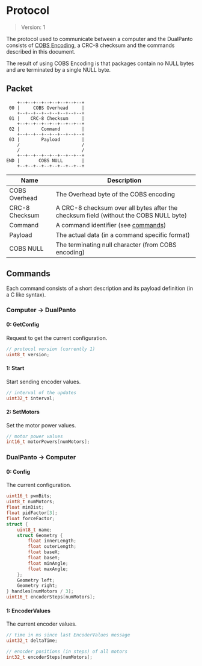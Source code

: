 # Protocol
> Version: 1

The protocol used to communicate between a computer and the DualPanto consists of [COBS Encoding](https://en.wikipedia.org/wiki/Consistent_Overhead_Byte_Stuffing), a CRC-8 checksum and the commands described in this document.

The result of using COBS Encoding is that packages contain no NULL bytes and are terminated by a single NULL byte.

## Packet
```
    +--+--+--+--+--+--+--+--+
 00 |     COBS Overhead     |
    +--+--+--+--+--+--+--+--+
 01 |    CRC-8 Checksum     |
    +--+--+--+--+--+--+--+--+
 02 |        Command        |
    +--+--+--+--+--+--+--+--+
 03 |        Payload        |
    /                       /
    /                       /
    +--+--+--+--+--+--+--+--+
END |       COBS NULL       |
    +--+--+--+--+--+--+--+--+
```
Name | Description
-|-
COBS Overhead | The Overhead byte of the COBS encoding
CRC-8 Checksum | A CRC-8 checksum over all bytes after the checksum field (without the COBS NULL byte)
Command | A command identifier (see [commands](#commands))
Payload | The actual data (in a command specific format)
COBS NULL | The terminating null character (from COBS encoding)

## Commands
Each command consists of a short description and its payload definition (in a C like syntax).
### Computer &rarr; DualPanto
#### 0: GetConfig
Request to get the current configuration.
```c++
// protocol version (currently 1)
uint8_t version;
```

#### 1: Start
Start sending encoder values.
```c++
// interval of the updates
uint32_t interval;
```

#### 2: SetMotors
Set the motor power values.
```c++
// motor power values
int16_t motorPowers[numMotors];
```

### DualPanto &rarr; Computer
#### 0: Config
The current configuration.
```c++
uint16_t pwmBits;
uint8_t numMotors;
float minDist;
float pidFactor[3];
float forceFactor;
struct {
    uint8_t name;
    struct Geometry {
        float innerLength;
        float outerLength;
        float baseX;
        float baseY;
        float minAngle;
        float maxAngle;
    };
    Geometry left;
    Geometry right;
} handles[numMotors / 3];
uint16_t encoderSteps[numMotors];
```

#### 1: EncoderValues
The current encoder values.
```c++
// time in ms since last EncoderValues message
uint32_t deltaTime;

// enocder positions (in steps) of all motors
int32_t encoderSteps[numMotors];
```
